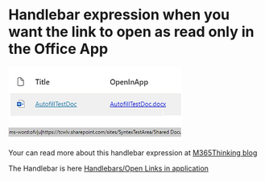 # Handlebar expression when you want the link to open as read only in the Office App #

![Screenshot of a document including the resulting URL ](assets/ResultIncUrl.png)


Your can read more about this handlebar expression at [M365Thinking blog](https://www.m365thinking.com/post/using-office-uri-schemes-to-open-search-results-in-the-application)

The Handlebar is here [Handlebars/Open Links in application](openInAppHandlebar.txt)

